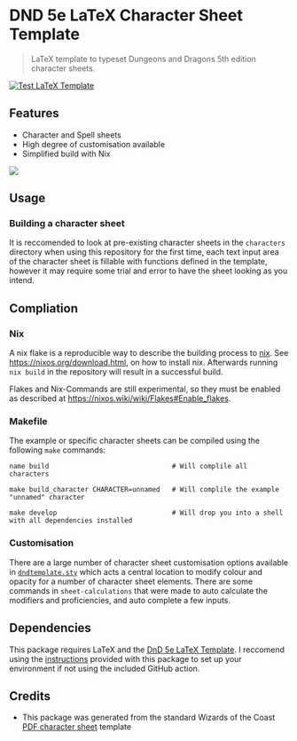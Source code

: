 # DND 5e LaTeX Character Sheet Template

> LaTeX template to typeset Dungeons and Dragons 5th edition character sheets.

[![Test LaTeX Template](https://github.com/matsavage/DND-5e-LaTeX-Character-Sheet-Template/actions/workflows/test_latex_template.yml/badge.svg)](https://github.com/matsavage/DND-5e-LaTeX-Character-Sheet-Template/actions/workflows/test_latex_template.yml)

## Features

* Character and Spell sheets
* High degree of customisation available
* Simplified build with Nix

<img src=https://github.com/matsavage/DND-5e-LaTeX-Character-Sheet-Template/raw/main/aaliyah.png/>

## Usage

### Building a character sheet

It is reccomended to look at pre-existing character sheets in the `characters` directory when using this repository for the first time, each text input area of the character sheet is fillable with functions defined in the template, however it may require some trial and error to have the sheet looking as you intend.

## Compliation

### Nix
A nix flake is a reproducible way to describe the building process to [nix](https://nixos.org/).
See https://nixos.org/download.html, on how to install nix.
Afterwards running `nix build` in the repository will result in a successful build.

Flakes and Nix-Commands are still experimental, so they must be enabled
as described at https://nixos.wiki/wiki/Flakes#Enable_flakes.

### Makefile
The example or specific character sheets can be compiled using the following `make` commands:

``` console
name build                               # Will complile all characters

make build_character CHARACTER=unnamed   # Will complile the example "unnamed" character

make develop                             # Will drop you into a shell with all dependencies installed
```

### Customisation

There are a large number of character sheet customisation options available in [`dndtemplate.sty`](https://github.com/matsavage/DND-5e-LaTeX-Character-Sheet-Template/blob/main/dndtemplate.sty) which acts a central location to modify colour and opacity for a number of character sheet elements. There are some commands in `sheet-calculations` that were made to auto calculate the modifiers and proficiencies, and auto complete a few inputs.

## Dependencies

This package requires LaTeX and the [DnD 5e LaTeX Template](https://github.com/rpgtex/DND-5e-LaTeX-Template). I reccomend using the [instructions](https://github.com/rpgtex/DND-5e-LaTeX-Template/tree/355b9ced1b42324574c2c4e28f9783f29c760a20#dependencies) provided with this package to set up your environment if not using the included GitHub action.

## Credits

* This package was generated from the standard Wizards of the Coast [PDF character sheet](https://media.wizards.com/2016/dnd/downloads/5E_CharacterSheet_Fillable.pdf) template
